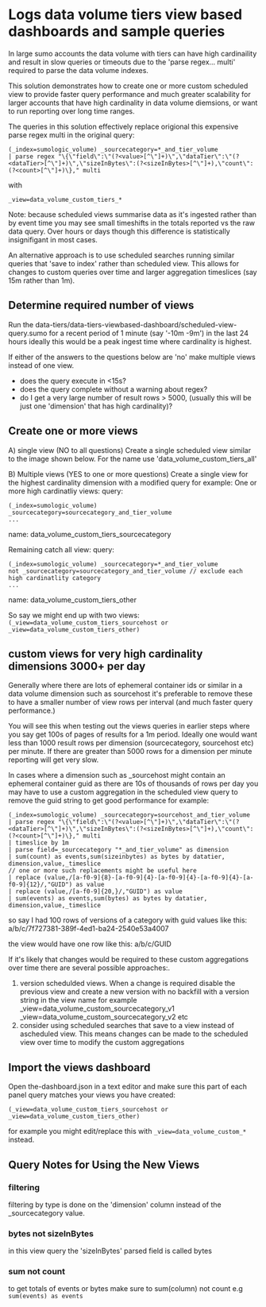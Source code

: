 # Logs data volume tiers view based dashboards and sample queries
In large sumo accounts the data volume with tiers can have high cardinaility and result in slow queries or timeouts due to the 'parse regex... multi' required to parse the data volume indexes.

This solution demonstrates how to create one or more custom scheduled view to provide faster query performance and much greater scalability for larger accounts that have high cardinality in data volume diemsions, or want to run reporting over long time ranges.

The queries in this solution effectively replace origional this expensive parse regex multi in the original query:
```
(_index=sumologic_volume) _sourcecategory=*_and_tier_volume
| parse regex "\{\"field\":\"(?<value>[^\"]+)\",\"dataTier\":\"(?<dataTier>[^\"]+)\",\"sizeInBytes\":(?<sizeInBytes>[^\"]+),\"count\":(?<count>[^\"]+)\}," multi

```
with
```
_view=data_volume_custom_tiers_*
```

Note: because scheduled views summarise data as it's ingested rather than by event time you may see small timeshifts in the totals reported vs the raw data query. Over hours or days though this difference is statistically insignifigant in most cases. 

An alternative approach is to use scheduled searches running similar queries that 'save to index' rather than scheduled view. This allows for changes to custom queries over time and larger aggregation timeslices (say 15m rather than 1m).

## Determine required number of views
Run the data-tiers/data-tiers-viewbased-dashboard/scheduled-view-query.sumo for a recent period of 1 minute (say '-10m -9m') in the last 24 hours
ideally this would be a peak ingest time where cardinality is highest.

If either of the answers to the questions below are 'no' make multiple views instead of one view.
- does the query execute in <15s?
- does the query complete without a warning about regex?
- do I get a very large number of result rows > 5000, (usually this will be just one 'dimension' that has high cardinality)?

## Create one or more views
A) single view (NO to all questions)
Create a single scheduled view similar to the image shown below. For the name use 'data_volume_custom_tiers_all'

B) Multiple views (YES to one or more questions)
Create a single view for the highest cardinality dimension with a modified query for example:
One or more high cardinatliy views:
query: 
```
(_index=sumologic_volume) _sourcecategory=sourcecategory_and_tier_volume
...
```

name: data_volume_custom_tiers_sourcecategory

Remaining catch all view:
query: 
```
(_index=sumologic_volume) _sourcecategory=*_and_tier_volume
not _sourcecategory=sourcecategory_and_tier_volume // exclude each high cardinatlity category
...
```
name: data_volume_custom_tiers_other

So say we might end up with two views: ```(_view=data_volume_custom_tiers_sourcehost or  _view=data_volume_custom_tiers_other)```

## custom views for very high cardinality dimensions 3000+ per day
Generally where there are lots of ephemeral container ids or similar in a data volume dimension such as sourcehost it's preferable to remove these to have a smaller number of view rows per interval (and much faster query performance.)

You will see this when testing out the views queries in earlier steps where you say get 100s of pages of results for a 1m period. Ideally one would want less than 1000 result rows per dimension (sourcecategory, sourcehost etc) per minute. If there are greater than 5000 rows for a dimension per minute reporting will get very slow.

In cases where a dimension such as _sourcehost might contain an ephemeral container guid as there are 10s of thousands of rows per day you may have to use a custom aggregation in the scheduled view query to remove the guid string to get good performance for example:
```
(_index=sumologic_volume) _sourcecategory=sourcehost_and_tier_volume 
| parse regex "\{\"field\":\"(?<value>[^\"]+)\",\"dataTier\":\"(?<dataTier>[^\"]+)\",\"sizeInBytes\":(?<sizeInBytes>[^\"]+),\"count\":(?<count>[^\"]+)\}," multi 
| timeslice by 1m 
| parse field=_sourcecategory "*_and_tier_volume" as dimension 
| sum(count) as events,sum(sizeinbytes) as bytes by datatier, dimension,value,_timeslice
// one or more such replacements might be useful here
| replace (value,/[a-f0-9]{8}-[a-f0-9]{4}-[a-f0-9]{4}-[a-f0-9]{4}-[a-f0-9]{12}/,"GUID") as value
| replace (value,/[a-f0-9]{20,}/,"GUID") as value
| sum(events) as events,sum(bytes) as bytes by datatier, dimension,value,_timeslice
```

so say I had 100 rows of versions of a category with guid values like this:
a/b/c/7f727381-389f-4ed1-ba24-2540e53a4007

the view would have one row like this:
a/b/c/GUID

If it's likely that changes would be required to these custom aggregations over time there are several possible approaches:.
1. version schedulded views. When a change is required disable the previous view and create a new version with no backfill with a version string in the view name for example _view=data_volume_custom_sourcecategory_v1 _view=data_volume_custom_sourcecategory_v2 etc
2. consider using scheduled searches that save to a view instead of ascheduled view. This means changes can be made to the scheduled view over time to modify the custom aggregations

## Import the views dashboard
Open the-dashboard.json in a text editor and make sure this part of each panel query matches your views you have created:
```
(_view=data_volume_custom_tiers_sourcehost or  _view=data_volume_custom_tiers_other)
```
for example you might edit/replace this with ```_view=data_volume_custom_*``` instead.

## Query Notes for Using the New Views
### filtering
filtering by type is done on the 'dimension' column instead of the _sourcecategory value.

### bytes not sizeInBytes
in this view query the 'sizeInBytes' parsed field is called bytes

### sum not count
to get totals of events or bytes make sure to sum(column) not count e.g ```sum(events) as events```

